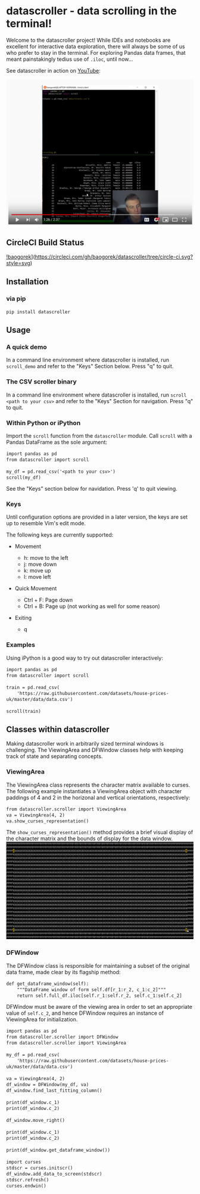 datascroller - data scrolling in the terminal!
==============================================================================

Welcome to the datascroller project! While IDEs and notebooks are excellent
for interactive data exploration, there will always be some of us who prefer
to stay in the terminal. For exploring Pandas data frames, that meant
painstakingly tedius use of `.iloc`, until now...

See datascroller in action on [YouTube](http://www.youtube.com/watch?v=mewJAcurJPg):

[![datascroller](resources/datascroller_video.png)](http://www.youtube.com/watch?v=mewJAcurJPg "datascroller")

## CircleCI Build Status
[!baogorek](https://circleci.com/gh/baogorek/datascroller/tree/circle-ci.svg?style=svg)](https://circleci.com/gh/baogorek/datascroller/tree/circle-ci.svg?style=svg)

## Installation
### via pip
```
pip install datascroller
```

## Usage

### A quick demo
In a command line environment where datascroller is installed, run
`scroll_demo` and refer to the "Keys" Section below. Press "q" to quit.

### The CSV scroller binary
In a command line environment where datascroller is installed, run
`scroll <path to your csv>` and refer to the "Keys" Section for navigation.
Press "q" to quit.

### Within Python or iPython
Import the `scroll` function from the `datascroller` module.
Call `scroll` with a Pandas DataFrame as the sole argument:

```
import pandas as pd
from datascroller import scroll

my_df = pd.read_csv('<path to your csv>')
scroll(my_df)
```

See the "Keys" section below for navidation. Press 'q' to quit viewing.

### Keys
Until configuration options are provided in a later version, the keys are set
up to resemble Vim's edit mode.

The following keys are currently supported:

- Movement
  + h: move to the left
  + j: move down
  + k: move up
  + l: move left 

- Quick Movement
  + Ctrl + F: Page down
  + Ctrl + B: Page up (not working as well for some reason)

- Exiting
  + q

### Examples

Using iPython is a good way to try out datascroller interactively:
```
import pandas as pd
from datascroller import scroll

train = pd.read_csv(
    'https://raw.githubusercontent.com/datasets/house-prices-uk/master/data/data.csv')

scroll(train)
```

## Classes within datascroller

Making datascroller work in arbitrarily sized terminal windows is challenging.
The ViewingArea and DFWindow classes help with keeping track of state and
separating concepts.

### ViewingArea

The ViewingArea class represents the character matrix available to curses. The
following example instantiates a ViewingArea object with character paddings
of 4 and 2 in the horizonal and vertical orientations, respectively:

```
from datascroller.scroller import ViewingArea
va = ViewingArea(4, 2)
va.show_curses_representation()
```

The `show_curses_representation()` method provides a brief visual display of
the character matrix and the bounds of display for the data window.
![](resources/show_curses_representation.png)

### DFWindow

The DFWindow class is responsible for maintaining a subset of the original data
frame, made clear by its flagship method:
```
def get_dataframe_window(self):
    """DataFrame window of form self.df[r_1:r_2, c_1:c_2]"""
    return self.full_df.iloc[self.r_1:self.r_2, self.c_1:self.c_2]
```
DFWindow must be aware of the viewing area in order to set an appropriate value
of `self.c_2`, and hence DFWindow requires an instance of ViewingArea for
initialization. 
```
import pandas as pd
from datascroller.scroller import DFWindow
from datascroller.scroller import ViewingArea

my_df = pd.read_csv(
    'https://raw.githubusercontent.com/datasets/house-prices-uk/master/data/data.csv')

va = ViewingArea(4, 2)
df_window = DFWindow(my_df, va)
df_window.find_last_fitting_column()

print(df_window.c_1)
print(df_window.c_2)

df_window.move_right()

print(df_window.c_1)
print(df_window.c_2)

print(df_window.get_dataframe_window())

import curses
stdscr = curses.initscr()
df_window.add_data_to_screen(stdscr)
stdscr.refresh()
curses.endwin()
```
